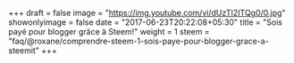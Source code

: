 +++
draft = false
image = "https://img.youtube.com/vi/dUzTI2ITQg0/0.jpg"
showonlyimage = false
date = "2017-06-23T20:22:08+05:30"
title = "Sois payé pour blogger grâce à Steem!"
weight = 1
steem = "faq/@roxane/comprendre-steem-1-sois-paye-pour-blogger-grace-a-steemit"
+++

<!--more-->
